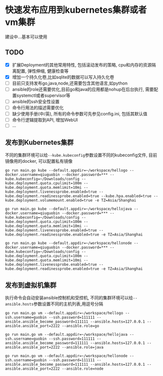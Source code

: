 # 快速发布应用到kubernetes集群或者vm集群

建设中...基本可以使用

## TODO

- [x] 扩展Deployment的其他常用特性, 包括滚动发布的策略, cpu和内存的资源隔离配置, 弹性伸缩, 健康检查等
- [x] 增加一个持久化卷,比如sqlite的数据可以写入持久化卷
- [ ] 目前只支持发布go,java,node,还需要包含其他语言,如python
- [ ] ansible的role还需要优化,目前go和java的应用都是nohup在后台执行, 需要配置systemctl或者supervisor等
- [ ] ansible的ssh安全性设置
- [ ] 命令行用法的描述需要优化
- [ ] 缺少使用手册(中/英), 所有的命令参数可先参见config.ini, 包括其默认值
- [ ] 命令行逻辑提取到API, 增加WebUI
- [ ] ...

## 发布到Kubernetes集群

不同的集群环境可以给`--kube.kubeconfig`参数设置不同的kubeconfig文件, 目前镜像用的docker, 可以配置私有镜像

```
go run main.go kube --default.appdir=~/workspace/hellogo --docker.username=qiuguobin --docker.password=*** --kube.kubeconfig=~/Downloads/config --kube.deployment.quota.cpulimit=100m --kube.deployment.quota.memlimit=10mi --kube.deployment.livenessprobe.enabled=true --kube.deployment.readinessprobe.enabled=true --kube.hpa.enabled=true --kube.deployment.volumemount.enabled=true -e TZ=Asia/Shanghai

go run main.go kube --default.appdir=~/workspace/hellojava --docker.username=qiuguobin --docker.password=*** --kube.kubeconfig=~/Downloads/config --kube.deployment.quota.cpulimit=100m --kube.deployment.quota.memlimit=10mi --kube.deployment.livenessprobe.enabled=true --kube.deployment.readinessprobe.enabled=true -e TZ=Asia/Shanghai

go run main.go kube --default.appdir=~/workspace/hellonode --docker.username=qiuguobin --docker.password=*** --kube.kubeconfig=~/Downloads/config --kube.deployment.quota.cpulimit=100m --kube.deployment.quota.memlimit=10mi --kube.deployment.livenessprobe.enabled=true --kube.deployment.readinessprobe.enabled=true -e TZ=Asia/Shanghai
```

## 发布到虚拟机集群

执行命令会自动安装ansible控制机和受控机, 不同的集群环境可以给`--ansible.hosts`参数设置不同的主机列表,用逗号分隔

```
go run main.go vm --default.appdir=~/workspace/hellogo --ssh.username=guobin --ssh.password=111111 --ansible.ansible_become_password=111111 --ansible.hosts=127.0.0.1 --ansible.ansible_port=2222 --ansible.role=go

go run main.go vm --default.appdir=~/workspace/hellojava --ssh.username=guobin --ssh.password=111111 --ansible.ansible_become_password=111111 --ansible.hosts=127.0.0.1 --ansible.ansible_port=2222 --ansible.role=java

go run main.go vm --default.appdir=~/workspace/hellonode --ssh.username=guobin --ssh.password=111111 --ansible.ansible_become_password=111111 --ansible.hosts=127.0.0.1 --ansible.ansible_port=2222 --ansible.role=node
```

